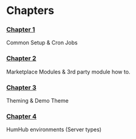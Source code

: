 # Chapters

### [Chapter 1](/chapters/chapter%201/README.md)
Common Setup & Cron Jobs

### [Chapter 2](/chapters/chapter%202/README.md)
Marketplace Modules & 3rd party module how to.

### [Chapter 3](/chapters/chapter%203/README.md)
Theming & Demo Theme

### [Chapter 4](/chapters/chapter%204/README.md)
HumHub environments (Server types)
